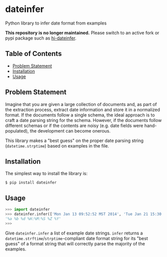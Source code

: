 dateinfer
=========

Python library to infer date format from examples

**This repository is no longer maintained.** Please switch to an active fork or pypi package such as [hi-dateinfer](https://pypi.org/project/hi-dateinfer/).


Table of Contents
-----------------

* [Problem Statement](#problem-statement)
* [Installation](#installation)
* [Usage](#usage)

<a name="problem-statement"></a>Problem Statement
-------------------------------------------------

Imagine that you are given a large collection of documents and, as part of the extraction process, extract date
 information and store it in a normalized format. If the documents follow a single schema, the ideal approach
 is to craft a date parsing string for the schema. However, if the documents follow different schemas or if the
 contents are noisy (e.g. date fields were hand-populated), the development can become onerous.

This library makes a "best guess" on the proper date parsing string (`datetime.strptime`) based on examples in
the file.

<a name="installation"></a>Installation
---------------------------------------

The simplest way to install the library is:

````
$ pip install dateinfer
````

<a name="usage"></a>Usage
-------------------------

````Python
>>> import dateinfer
>>> dateinfer.infer(['Mon Jan 13 09:52:52 MST 2014', 'Tue Jan 21 15:30:00 EST 2014'])
'%a %b %d %H:%M:%S %Z %Y'
>>>
````

Give `dateinfer.infer` a list of example date strings. `infer` returns a `datetime.strftime`/`strptime`-compliant
date format string for its "best guess" of a format string that will correctly parse the majority of the examples.


